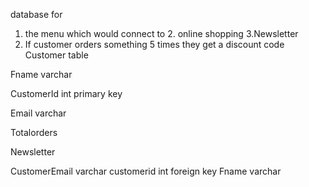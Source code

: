 database for 
1. the menu which would connect to 2. online shopping
3.Newsletter
4. If customer orders something 5 times they get a discount code
Customer table

Fname varchar 

CustomerId int primary key

Email varchar 

Totalorders

 Newsletter

CustomerEmail  varchar
customerid int foreign key
Fname varchar
